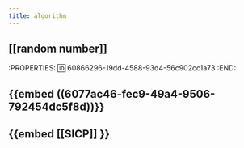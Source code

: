 ```yaml
---
title: algorithm
---
```


## [[random number]]
:PROPERTIES:
:id: 60866296-19dd-4588-93d4-56c902cc1a73
:END:
## {{embed ((6077ac46-fec9-49a4-9506-792454dc5f8d))}}
##
## {{embed [[SICP]] }}
